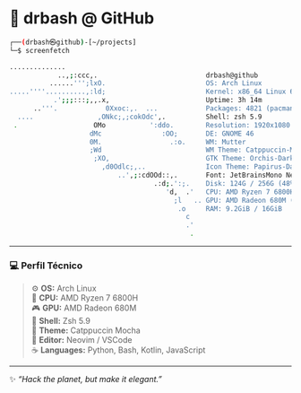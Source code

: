 # 🧠 drbash @ GitHub

```bash
┌──(drbash㉿github)-[~/projects]
└─$ screenfetch

..............                                  
            ..,;:ccc,.                           drbash@github
          ......''';lxO.                         OS: Arch Linux 
.....''''..........,:ld;                         Kernel: x86_64 Linux 6.10.2-arch1-1
           .';;;:::;,,.x,                        Uptime: 3h 14m
      ..'''.            0Xxoc:,.  ...            Packages: 4821 (pacman)
  ....                ,ONkc;,;cokOdc',.          Shell: zsh 5.9
 .                   OMo           ':ddo.        Resolution: 1920x1080
                    dMc               :OO;       DE: GNOME 46
                    0M.                 .:o.     WM: Mutter
                    ;Wd                          WM Theme: Catppuccin-Mocha
                     ;XO,                        GTK Theme: Orchis-Dark [GTK2/3]
                       ,d0Odlc;,..               Icon Theme: Papirus-Dark
                           ..',;:cdOOd::,.       Font: JetBrainsMono Nerd Font 12
                                    .:d;.':;.    Disk: 124G / 256G (48%)
                                       'd,  .'   CPU: AMD Ryzen 7 6800H @ 16x 4.7GHz
                                         ;l   .. GPU: AMD Radeon 680M (RDNA2)
                                          .o     RAM: 9.2GiB / 16GiB
                                            c   
                                            .'  
                                             .  
```

---

### 💻 Perfil Técnico

> ⚙️ **OS:** Arch Linux  
> 🧠 **CPU:** AMD Ryzen 7 6800H  
> 🎮 **GPU:** AMD Radeon 680M  
> 🐧 **Shell:** Zsh 5.9  
> 🎨 **Theme:** Catppuccin Mocha  
> 🧩 **Editor:** Neovim / VSCode  
> ☕ **Languages:** Python, Bash, Kotlin, JavaScript  

---

✨ _“Hack the planet, but make it elegant.”_
